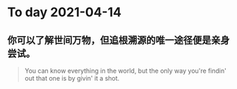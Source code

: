 
# To day 2021-04-14


## 你可以了解世间万物，但追根溯源的唯一途径便是亲身尝试。 
> You can know everything in the world, but the only way you're findin' out that one is by givin' it a shot.

    
